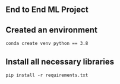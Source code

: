 ## End to End ML Project 
## Created an environment
```
conda create venv python == 3.8
```
## Install all necessary libraries
```
pip install -r requirements.txt
```
